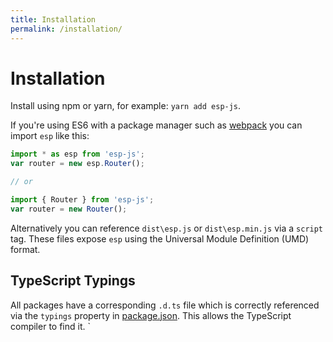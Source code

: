 ```yaml
---
title: Installation
permalink: /installation/
---
```


# Installation

Install using npm or yarn, for example: `yarn add esp-js`.

If you're using ES6 with a package manager such as [webpack](https://webpack.github.io) you can import `esp` like this:

```javascript
import * as esp from 'esp-js';
var router = new esp.Router();

// or

import { Router } from 'esp-js';
var router = new Router();
```

Alternatively you can reference `dist\esp.js` or `dist\esp.min.js` via a `script` tag. These files expose `esp` using the Universal Module Definition (UMD) format. 

## TypeScript Typings

All packages have a corresponding `.d.ts` file which is correctly referenced via the `typings` property in [package.json](../package.json).
This allows the TypeScript compiler to find it.
`